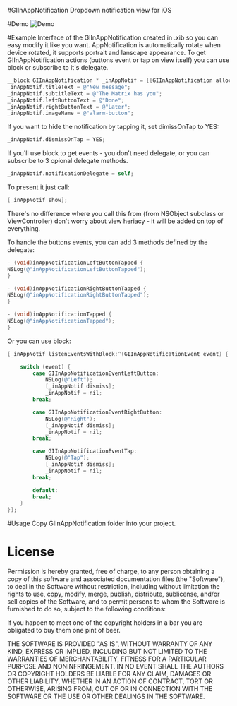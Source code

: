 
#GIInAppNotification
Dropdown notification view for iOS

#Demo
![Demo](https://github.com/Dalein/GIInAppNotification/blob/master/demo.gif)

#Example
Interface of the GIInAppNotification created in .xib so you can easy modify it like you want. 
AppNotification is automatically rotate when device rotated, it supports portrait and lanscape appearance. 
To get GIInAppNotification actions (buttons event or tap on view itself) you can use block or subscribe to it's delegate.

```objectivec
__block GIInAppNotification * _inAppNotif = [[GIInAppNotification alloc] init];
_inAppNotif.titleText = @"New message";
_inAppNotif.subtitleText = @"The Matrix has you";
_inAppNotif.leftButtonText = @"Done";
_inAppNotif.rightButtonText = @"Later";
_inAppNotif.imageName = @"alarm-button";
```
If you want to hide the notification by tapping it, set dimissOnTap to YES:

```objectivec
_inAppNotif.dismissOnTap = YES;
```

If you'll use block to get events - you don't need delegate, or you can subscribe to 3 opional delegate methods.

```objectivec
_inAppNotif.notificationDelegate = self;
```

To present it just call:

```objectivec
[_inAppNotif show];
```
There's no difference where you call this from (from NSObject subclass or ViewController) don't worry about view heriacy - it will be added on top of everything.

To handle the buttons events, you can add 3 methods defined by the delegate:

```objectivec
- (void)inAppNotificationLeftButtonTapped {
NSLog(@"inAppNotificationLeftButtonTapped");
}

- (void)inAppNotificationRightButtonTapped {
NSLog(@"inAppNotificationRightButtonTapped");
}

- (void)inAppNotificationTapped {
NSLog(@"inAppNotificationTapped");
}
```

Or you can use block:

```objectivec
[_inAppNotif listenEventsWithBlock:^(GIInAppNotificationEvent event) {

    switch (event) {
        case GIInAppNotificationEventLeftButton:
            NSLog(@"Left");
            [_inAppNotif dismiss];
            _inAppNotif = nil;
        break;

        case GIInAppNotificationEventRightButton:
            NSLog(@"Right");
            [_inAppNotif dismiss];
            _inAppNotif = nil;
        break;

        case GIInAppNotificationEventTap:
            NSLog(@"Tap");
            [_inAppNotif dismiss];
            _inAppNotif = nil;
        break;

        default:
        break;
    }
}];
```

#Usage
Copy GIInAppNotification folder into your project.

# License 
Permission is hereby granted, free of charge, to any person obtaining a copy of
 this software and associated documentation files (the "Software"), to deal in
 the Software without restriction, including without limitation the rights to
 use, copy, modify, merge, publish, distribute, sublicense, and/or sell copies
 of the Software, and to permit persons to whom the Software is furnished to do
 so, subject to the following conditions:

 If you happen to meet one of the copyright holders in a bar you are obligated
 to buy them one pint of beer.

 THE SOFTWARE IS PROVIDED "AS IS", WITHOUT WARRANTY OF ANY KIND, EXPRESS OR
 IMPLIED, INCLUDING BUT NOT LIMITED TO THE WARRANTIES OF MERCHANTABILITY,
 FITNESS FOR A PARTICULAR PURPOSE AND NONINFRINGEMENT. IN NO EVENT SHALL THE
 AUTHORS OR COPYRIGHT HOLDERS BE LIABLE FOR ANY CLAIM, DAMAGES OR OTHER
 LIABILITY, WHETHER IN AN ACTION OF CONTRACT, TORT OR OTHERWISE, ARISING FROM,
 OUT OF OR IN CONNECTION WITH THE SOFTWARE OR THE USE OR OTHER DEALINGS IN THE
 SOFTWARE.
